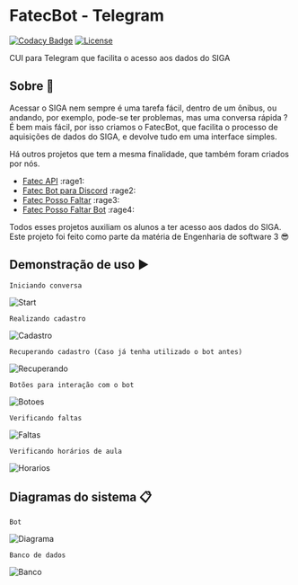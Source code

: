 # FatecBot - Telegram

[![Codacy Badge](https://api.codacy.com/project/badge/Grade/3a96b4937e2d47be8da54e26a0a7e8e9)](https://www.codacy.com/app/M3nin0/FatecBot?utm_source=github.com&amp;utm_medium=referral&amp;utm_content=IHCF/FatecBot&amp;utm_campaign=Badge_Grade)
[![License](https://img.shields.io/badge/License-BSD%202--Clause-orange.svg)](https://opensource.org/licenses/BSD-2-Clause)

CUI para Telegram que facilita o acesso aos dados do SIGA

## Sobre :speech_balloon:

Acessar o SIGA nem sempre é uma tarefa fácil, dentro de um ônibus, ou andando, por exemplo, pode-se ter problemas, mas uma conversa rápida ? É bem mais fácil, por isso criamos o FatecBot, que facilita o processo de aquisições de dados do SIGA, e devolve tudo em uma interface simples.

Há outros projetos que tem a mesma finalidade, que também foram criados por nós.

- [Fatec API](https://github.com/filipemeneses/fatec-api) :rage1:
- [Fatec Bot para Discord](https://github.com/M3nin0/fatec-bot) :rage2:
- [Fatec Posso Faltar](https://github.com/filipemeneses/fatec-posso-faltar) :rage3:
- [Fatec Posso Faltar Bot](https://github.com/IHCF/posso-faltar-bot) :rage4:

Todos esses projetos auxiliam os alunos a ter acesso aos dados do SIGA. Este projeto foi feito como parte da matéria de Engenharia de software 3 :sunglasses:
 
## Demonstração de uso :arrow_forward:

```Iniciando conversa```

![Start](imagens_bot/start.png)


``` Realizando cadastro ```

![Cadastro](imagens_bot/cadastro_1.png)

``` Recuperando cadastro (Caso já tenha utilizado o bot antes) ```

![Recuperando](imagens_bot/recuperar_1.png)

``` Botões para interação com o bot ```

![Botoes](imagens_bot/botoes_1.png)

``` Verificando faltas ```

![Faltas](imagens_bot/faltas_1.PNG)

``` Verificando horários de aula ```

![Horarios](imagens_bot/horarios_1.png)


## Diagramas do sistema :clipboard:

``` Bot ```


![Diagrama](diagramas/classes.PNG)



``` Banco de dados ```


![Banco](diagramas/banco_de_dados.png)
